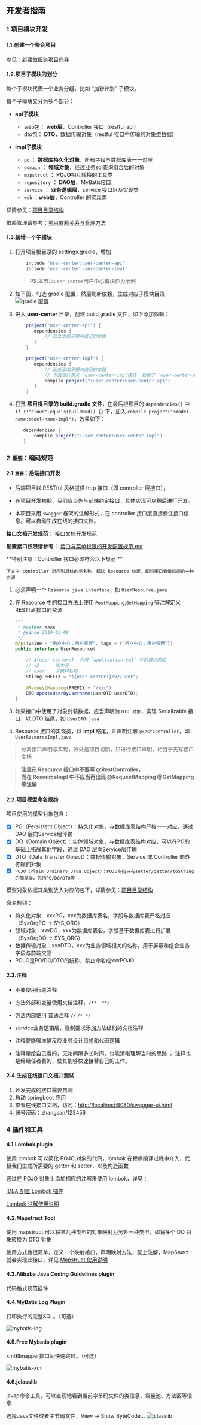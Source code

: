 ## 开发者指南


### 1.项目模块开发

#### 1.1.创建一个聚合项目

参见：[新建微服务项目向导](新建微服务项目向导.md)

#### 1.2.项目子模块的划分

每个子模块代表一个业务分组，比如 “加钞计划” 子模块。

每个子模块又分为多个部分：

- **api子模块** 
    
    - web包： **web层**，Controller 接口（restful api）
    - dto包： **DTO**，数据传输对象（restful 接口中传输的对象型数据）
    
- **impl子模块**  
    - `po` ： **数据库持久化对象**，所有字段与数据库表一一对应
    - `domain`  ： **领域对象**，经过业务sql查询组合后的对象
    - `mapstruct` ： **POJO**相互转换的工具类
    - `repository` ： **DAO层**，MyBatis接口
    - `service` ： **业务逻辑层**，service 接口以及实现类
    - `web` ：**web层**，Controller 的实现类

详情参见：[项目目录结构](../specifications/项目结构规约.md)

依赖管理请参考：[项目依赖关系与管理方法](../concepts-and-designs/项目依赖关系与管理方法.md)

#### 1.3.新增一个子模块

1. 打开项目根目录的 settings.gradle，增加
    ```groovy
        include 'user-center:user-center-api'
        include 'user-center:user-center-impl'
    ```
        
    > PS:本节以`user-center`用户中心模块作为示例
    
2. 如下图，勾选 gradle 配置，然后刷新依赖，生成对应子模块目录
    ![gradle 配置](resource/gradle-config.jpg)
    
3. 进入 **user-center** 目录，创建 build.gradle 文件，如下添加依赖：
    ```groovy
        project("user-center-api") {
           dependencies {
               // 此处添加子模块自己的依赖
           }
        }
    
        project("user-center-impl") {
           dependencies {
               // 此处添加子模块自己的依赖
               // 下面这行表示 `user-center-impl模块` 依赖了 `user-center-api模块`
               compile project(":user-center:user-center-api")
           }
        }
    ```
4. 打开 **项目根目录的 build.gradle 文件**，在最后根项目的 `dependencies{}` 中 `if (!"cloud".equals(buildMod)) {}` 下，加入 `compile project(":model-name:model-name-impl")`，效果如下：
    ```groovy
       dependencies {         
           compile project(":user-center:user-center-impl")
       }
    ```


### 2.`重要`：编码规范

#### 2.1.`重要`：后端接口开发

- 后端项目以 RESTful 风格提供 http 接口（即 controller 层接口），

-  在项目开发初期，我们应当先与前端约定接口，具体实现可以稍后进行开发。

- 本项目采用 `swagger` 框架的注解形式，在 controller 接口层直接标注接口信息。可以自动生成在线的接口文档。


**接口文档开发规范：** [接口文档开发规范](../specifications/接口文档开发规范.md)

**配置接口权限请参考：** [接口与菜单权限的开发配置规范.md](../specifications/接口与菜单权限的开发配置规范.md)

**特别注意：Controller 接口必须符合以下规范 **

`下文中 controller 对应到具体的类名称，都以 Resource 结尾，即将接口看做后端的一种资源`

1. 必须声明一个 `Resource java interface`，如 `UserResource.java`
2. 在 Resource 中的接口方法上使用 `PostMapping`,`GetMapping` 等注解定义 RESTful 接口的资源
    
    ```java
    /**
     * @author xxxx
     * @since 2019-03-08
     */
    @Api(value = "用户中心：用户管理", tags = {"用户中心：用户管理"})
    public interface UserResource{
    
        // ${user-center:}  引用 `application.yml` 中的模块前缀
        // v2      版本号
        // user    子模块名称
        Stirng PREFIX = "${user-center:}/v2/user";
       
        @RequestMapping(PREFIX + "/xxx")
        DTO updateUserByUsername(UserDTO userDTO);
    }
    ```
    
3. 如果接口中使用了对象封装数据，应当声明为 `DTO 对象`，实现 Serializable 接口，以 DTO 结尾，如 `UserDTO.java`
4. Resource 接口的实现类，以 **Impl** 结尾，并声明注解 `@RestController`，如 `UserResourceImpl.java`

> 分离接口声明与实现，好处是项目初期，只进行接口声明，相当于先写接口文档

> **注意在 Resource 接口中不要写 @RestController，** <br/>
> **而在 ResourceImpl 中不应当再出现 @RequestMapping @GetMapping 等注解**

#### 2.2.项目模型命名规约

项目使用的模型对象包含：

- [x] PO（Persistent  Object）：持久化对象，与数据库表结构严格一一对应，通过 DAO 层向Service层传输
- [x] DO（Domain  Object）：实体领域对象，与数据库表结构对应，可以在PO的基础上拓展其他字段，通过 DAO 层向Service层传输
- [x] DTO（Data Transfer Object）：数据传输对象，Service 或 Controller 向外传输的对象
- [x] `POJO（Plain Ordinary Java Object）：POJO专指只有setter/getter/toString的简单类，包括PO/DO/DTO等`

模型对象依据其类别放入对应的包下，详情参见：[项目目录结构](../specifications/项目结构规约.md)


命名规约：

- 持久化对象：xxxPO，xxx为数据库表名，字段与数据库表严格对应（SysOrgPO -> SYS_ORG）
- 领域对象：xxxDO，xxx为数据库表名，字段基于数据库表进行扩展（SysOrgDO -> SYS_ORG）
- 数据传输对象：xxxDTO，xxx为业务领域相关的名称，用于屏蔽和组合业务字段与前端交互
- POJO是PO/DO/DTO的统称，禁止命名成xxxPOJO


#### 2.3.注释

- 不要使用行尾注释

- 方法外部和变量使用文档注释，`/**  **/`

- 方法内部使用 普通注释   `//`   `/* */`

- service业务逻辑层，强制要求添加方法级别的文档注释

- 注释要能够准确反应业务设计思想和代码逻辑

- 注释是给自己看的，无论间隔多长时间，也能清晰理解当时的思路 ； 注释也是给继任者看的，使其能够快速接替自己的工作。



#### 2.4.生成在线接口文档并测试

1. 开发完成的接口需要自测
2. 启动 springboot 应用
3. 查看在线接口文档，访问：[http://localhost:8080/swagger-ui.html](http://localhost:8080/swagger-ui.html) 
4. 账号密码：zhangsan/123456


### 4.插件和工具
#### 4.1.Lombok plugin

使用 lombok 可以简化 POJO 对象的代码，lombok 在程序编译过程中介入，代替我们生成所需要的 getter 和 setter，以及构造函数

通过在 POJO 对象上添加相应的注解来使用 lombok，详见：
 
 [IDEA 配置 Lombok 插件](http://ubuntu/zj-public/gitlab-user-doc/blob/master/Idea/Lombok-Plugin.md)
 
 [Lombok 注解使用说明](../tools/lombok.md)

#### 4.2.Mapstruct Tool

使用 mapstruct 可以将某几种类型的对象映射为另外一种类型，如将多个 DO 对象转换为 DTO 对象

使用方式也很简单，定义一个映射接口，声明映射方法，配上注解，MapSturct 就会实现此接口，详见 [Mapstruct 使用说明](../tools/mapstruct.md)

#### 4.3.Alibaba Java Coding Guidelines plugin
代码格式规范插件

#### 4.4.MyBatis Log Plugin
打印执行的完整SQL。（可选）

![mybatis-log](resource/mybatis-log.png)

#### 4.5.Free Mybatis plugin
xml和mapper接口间快速跳转。（可选）

![mybatis-xml](resource/mybatis-xml.png)

#### 4.6.jclasslib
javap命令工具，可以直观地看到当前字节码文件的类信息、常量池、方法区等信息

选择Java文件或者字节码文件，View -> Show ByteCode...
![jclasslib](resource/jclasslib.jpg)